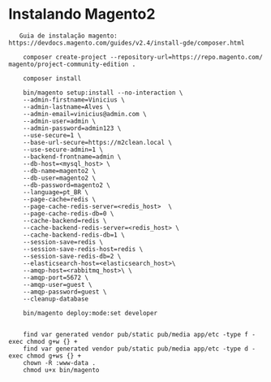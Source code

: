 # Instalando Magento2

       Guia de instalação magento: https://devdocs.magento.com/guides/v2.4/install-gde/composer.html
        
        composer create-project --repository-url=https://repo.magento.com/ magento/project-community-edition .

        composer install

        bin/magento setup:install --no-interaction \
        --admin-firstname=Vinicius \
        --admin-lastname=Alves \
        --admin-email=vinicius@admin.com \
        --admin-user=admin \
        --admin-password=admin123 \
        --use-secure=1 \
        --base-url-secure=https://m2clean.local \
        --use-secure-admin=1 \
        --backend-frontname=admin \
        --db-host=<mysql_host> \
        --db-name=magento2 \
        --db-user=magento2 \
        --db-password=magento2 \
        --language=pt_BR \
        --page-cache=redis \
        --page-cache-redis-server=<redis_host>  \
        --page-cache-redis-db=0 \
        --cache-backend=redis \
        --cache-backend-redis-server=<redis_host> \
        --cache-backend-redis-db=1 \
        --session-save=redis \
        --session-save-redis-host=redis \
        --session-save-redis-db=2 \
        --elasticsearch-host=<elasticsearch_host>\
        --amqp-host=<rabbitmq_host>\ \
        --amqp-port=5672 \
        --amqp-user=guest \
        --amqp-password=guest \
        --cleanup-database

        bin/magento deploy:mode:set developer


        find var generated vendor pub/static pub/media app/etc -type f -exec chmod g+w {} +
        find var generated vendor pub/static pub/media app/etc -type d -exec chmod g+ws {} +
        chown -R :www-data .
        chmod u+x bin/magento

